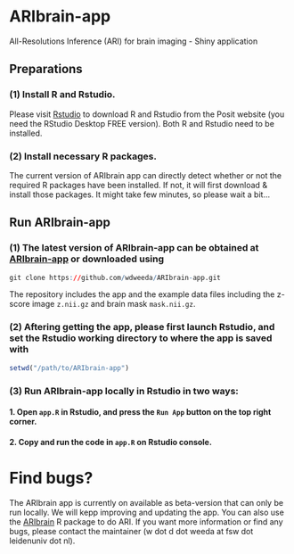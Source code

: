 # ARIbrain-app
All-Resolutions Inference (ARI) for brain imaging - Shiny application

## Preparations

### (1) Install R and Rstudio.
Please visit [Rstudio](https://posit.co/download/rstudio-desktop/) to download R and Rstudio from the Posit website (you need the RStudio Desktop FREE version). Both R and Rstudio need to be installed.

### (2) Install necessary R packages.
The current version of ARIbrain app can directly detect whether or not the required R packages have been installed. If not, it will first download & install those packages. It might take few minutes, so please wait a bit...

## Run ARIbrain-app

### (1) The latest version of ARIbrain-app can be obtained at [ARIbrain-app](https://github.com/wdweeda/ARIbrain-app/) or downloaded using 
``` r
git clone https://github.com/wdweeda/ARIbrain-app.git
```
The repository includes the app and the example data files including the z-score image ```z.nii.gz``` and brain mask ```mask.nii.gz```. 

### (2) Aftering getting the app, please first launch Rstudio, and set the Rstudio working directory to where the app is saved with
``` r
setwd("/path/to/ARIbrain-app")
```

### (3) Run ARIbrain-app locally in Rstudio in two ways:

#### 1. Open ```app.R``` in Rstudio, and press the ```Run App``` button on the top right corner.

#### 2. Copy and run the code in ```app.R``` on Rstudio console.

# Find bugs?
The ARIbrain app is currently on available as beta-version that can only be run locally. We will kepp improving and updating the app. You can also use the [ARIbrain](https://github.com/wdweeda/ARIbrain) R package to do ARI. If you want more information or find any bugs, please contact the maintainer (w dot d dot weeda at fsw dot leidenuniv dot nl).
